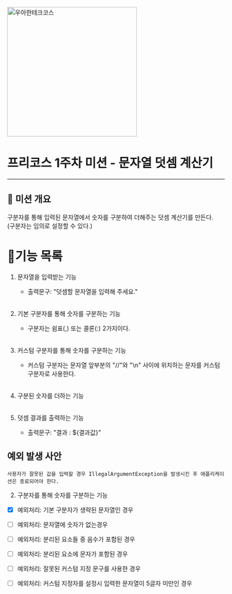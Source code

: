 
<p>
    <img src="https://github.com/user-attachments/assets/c811c2be-923e-4134-a7d4-56bd12198910" alt="우아한테크코스" width="300px">
</p>

# 프리코스 1주차 미션 - 문자열 덧셈 계산기

---

##  💪 미션 개요
구분자를 통해 입력된 문자열에서 숫자를 구분하여 더해주는 덧셈 계산기를 만든다. <br>
(구분자는 임의로 설정할 수 있다.)

# 📝기능 목록

1. 문자열을 입력받는 기능
   - 출력문구: "덧셈할 문자열을 입력해 주세요."<br><br>

2. 기본 구분자를 통해 숫자를 구분하는 기능
   - 구분자는 쉼표(,) 또는 콜론(:) 2가지이다.<br><br>

3. 커스텀 구분자를 통해 숫자를 구분하는 기능
   - 커스텀 구분자는 문자열 앞부분의 "//"와 "\n" 사이에 위치하는 문자를 커스텀 구분자로 사용한다.<br><br>

4. 구분된 숫자를 더하는 기능<br><br>

5. 덧셈 결과를 출력하는 기능
   - 출력문구: "결과 : ${결과값}"

   
## 예외 발생 사안
`사용자가 잘못된 값을 입력할 경우 IllegalArgumentException을 발생시킨 후 애플리케이션은 종료되어야 한다.`

2. 구분자를 통해 숫자를 구분하는 기능
- [x] 예외처리: 기본 구분자가 생략된 문자열인 경우
- [ ] 예외처리: 문자열에 숫자가 없는경우
- [ ] 예외처리: 분리된 요소들 중 음수가 포함된 경우
- [ ] 예외처리: 분리된 요소에 문자가 포함된 경우
- [ ] 예외처리: 잘못된 커스텀 지정 문구를 사용한 경우
- [ ] 예외처리: 커스텀 지정자를 설정시 입력한 문자열이 5글자 미만인 경우

